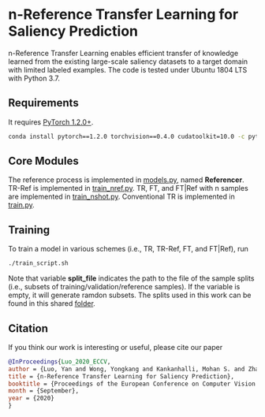 # n-Reference Transfer Learning for Saliency Prediction
n-Reference Transfer Learning enables efficient transfer of knowledge learned from the existing large-scale saliency datasets to a target domain with limited labeled examples. The code is tested under Ubuntu 1804 LTS with Python 3.7.

## Requirements
It requires [PyTorch 1.2.0+](https://pytorch.org/get-started/previous-versions/).
```bash
conda install pytorch==1.2.0 torchvision==0.4.0 cudatoolkit=10.0 -c pytorch
```

## Core Modules
The reference process is implemented in [models.py](src/models.py), named **Referencer**. TR-Ref is implemented in [train_nref.py](train_nref.py). TR, FT, and FT|Ref with n samples are implemented in [train_nshot.py](train_nshot.py). Conventional TR is implemented in [train.py](train.py).

## Training
To train a model in various schemes (i.e., TR, TR-Ref, FT, and FT|Ref), run 
```bash
./train_script.sh
```
Note that variable **split_file** indicates the path to the file of the sample splits (i.e., subsets of training/validation/reference samples). If the variable is empty, it will generate ramdon subsets. 
The splits used in this work can be found in this shared [folder](https://drive.google.com/drive/folders/19FXP9wgDxtrJ20zgUwGbZ0rCkAmGj4lb?usp=sharing).

## Citation
If you think our work is interesting or useful, please cite our paper
```BibTex
@InProceedings{Luo_2020_ECCV,
author = {Luo, Yan and Wong, Yongkang and Kankanhalli, Mohan S. and Zhao, Qi},
title = {n-Reference Transfer Learning for Saliency Prediction},
booktitle = {Proceedings of the European Conference on Computer Vision (ECCV)},
month = {September},
year = {2020}
} 
```